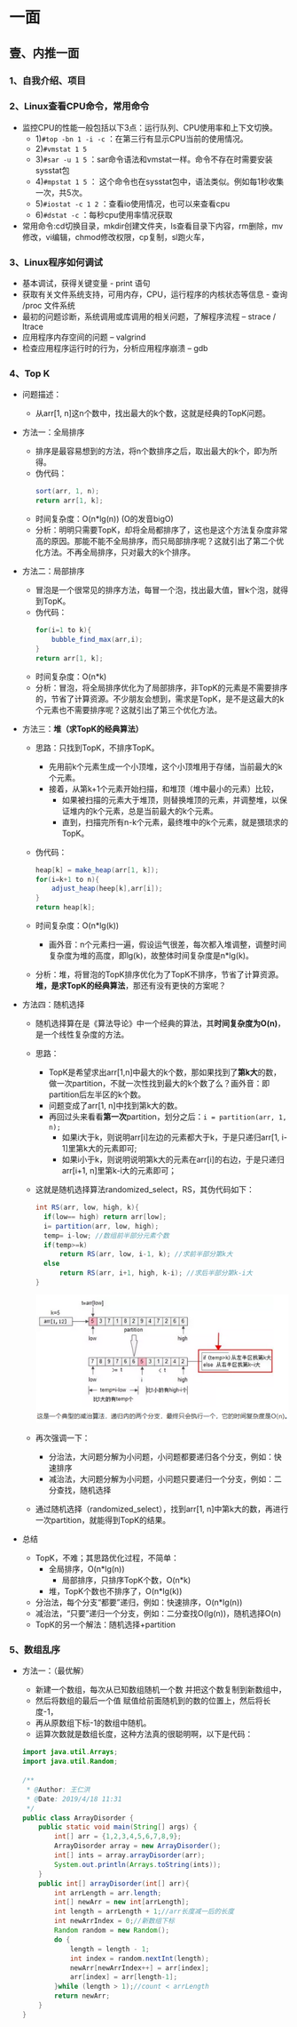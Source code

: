 # 一面
## 壹、内推一面
### 1、自我介绍、项目

### 2、Linux查看CPU命令，常用命令
- 监控CPU的性能一般包括以下3点：运行队列、CPU使用率和上下文切换。
	- 1)`#top -bn 1 -i -c` ：在第三行有显示CPU当前的使用情况。
	- 2)`#vmstat 1 5`
	- 3)`#sar -u 1 5` ：sar命令语法和vmstat一样。命令不存在时需要安装sysstat包
	- 4)`#mpstat 1 5` ： 这个命令也在sysstat包中，语法类似。例如每1秒收集一次，共5次。
	- 5)`#iostat -c 1 2` ：查看io使用情况，也可以来查看cpu
	- 6)`#dstat -c` ：每秒cpu使用率情况获取
- 常用命令:cd切换目录，mkdir创建文件夹，ls查看目录下内容，rm删除，mv修改，vi编辑，chmod修改权限，cp复制，sl跑火车，

### 3、Linux程序如何调试
- 基本调试，获得关键变量 - print 语句
- 获取有关文件系统支持，可用内存，CPU，运行程序的内核状态等信息 - 查询 /proc 文件系统
- 最初的问题诊断，系统调用或库调用的相关问题，了解程序流程 – strace / ltrace
- 应用程序内存空间的问题 – valgrind
- 检查应用程序运行时的行为，分析应用程序崩溃 – gdb

### 4、Top K

- 问题描述：

  - 从arr[1, n]这n个数中，找出最大的k个数，这就是经典的TopK问题。

- 方法一：全局排序
  - 排序是最容易想到的方法，将n个数排序之后，取出最大的k个，即为所得。
  - 伪代码：
    ```java
    sort(arr, 1, n);
    return arr[1, k];
    ```
  - 时间复杂度：O(n*lg(n))      (O的发音bigO)
  - 分析：明明只需要TopK，却将全局都排序了，这也是这个方法复杂度非常高的原因。那能不能不全局排序，而只局部排序呢？这就引出了第二个优化方法。不再全局排序，只对最大的k个排序。

- 方法二：局部排序
  - 冒泡是一个很常见的排序方法，每冒一个泡，找出最大值，冒k个泡，就得到TopK。
  - 伪代码：
    ```java
    for(i=1 to k){
    	bubble_find_max(arr,i);
    }
    return arr[1, k];
    ```
  - 时间复杂度：O(n*k)
  - 分析：冒泡，将全局排序优化为了局部排序，非TopK的元素是不需要排序的，节省了计算资源。不少朋友会想到，需求是TopK，是不是这最大的k个元素也不需要排序呢？这就引出了第三个优化方法。

- 方法三：**堆（求TopK的经典算法）**
  - 思路：只找到TopK，不排序TopK。
  	- 先用前k个元素生成一个小顶堆，这个小顶堆用于存储，当前最大的k个元素。
  	- 接着，从第k+1个元素开始扫描，和堆顶（堆中最小的元素）比较，
  		- 如果被扫描的元素大于堆顶，则替换堆顶的元素，并调整堆，以保证堆内的k个元素，总是当前最大的k个元素。
  		- 直到，扫描完所有n-k个元素，最终堆中的k个元素，就是猥琐求的TopK。

  - 伪代码：
    ```java
    heap[k] = make_heap(arr[1, k]);
    for(i=k+1 to n){
    	adjust_heap(heep[k],arr[i]);
    }
    return heap[k];
    ```
  - 时间复杂度：O(n*lg(k))

    - 画外音：n个元素扫一遍，假设运气很差，每次都入堆调整，调整时间复杂度为堆的高度，即lg(k)，故整体时间复杂度是n*lg(k)。
  - 分析：堆，将冒泡的TopK排序优化为了TopK不排序，节省了计算资源。**堆，是求TopK的经典算法**，那还有没有更快的方案呢？


- 方法四：随机选择
	- 随机选择算在是《算法导论》中一个经典的算法，其**时间复杂度为O(n)**，是一个线性复杂度的方法。
	- 思路：
		- TopK是希望求出arr[1,n]中最大的k个数，那如果找到了**第k大**的数，做一次partition，不就一次性找到最大的k个数了么？画外音：即partition后左半区的k个数。
		- 问题变成了arr[1, n]中找到第k大的数。
		- 再回过头来看看**第一次**partition，划分之后：`i = partition(arr, 1, n);`
			- 如果i大于k，则说明arr[i]左边的元素都大于k，于是只递归arr[1, i-1]里第k大的元素即可;
			- 如果i小于k，则说明说明第k大的元素在arr[i]的右边，于是只递归arr[i+1, n]里第k-i大的元素即可；
	- 这就是随机选择算法randomized_select，RS，其伪代码如下：
	  ```java
	  int RS(arr, low, high, k){
	  	if(low== high) return arr[low];
	  	i= partition(arr, low, high);
	  	temp= i-low; //数组前半部分元素个数
	  	if(temp>=k) 
	  		return RS(arr, low, i-1, k); //求前半部分第k大
	  	else
	  		return RS(arr, i+1, high, k-i); //求后半部分第k-i大
	  }
	  ```
	  
	  <div align="center"><img src="./img/001.png"/></div>
	- 再次强调一下：
		- 分治法，大问题分解为小问题，小问题都要递归各个分支，例如：快速排序
		- 减治法，大问题分解为小问题，小问题只要递归一个分支，例如：二分查找，随机选择
	- 通过随机选择（randomized_select），找到arr[1, n]中第k大的数，再进行一次partition，就能得到TopK的结果。

- 总结
   - TopK，不难；其思路优化过程，不简单：
    	- 全局排序，O(n*lg(n))
         	- 局部排序，只排序TopK个数，O(n*k)
        - 堆，TopK个数也不排序了，O(n*lg(k))
   	- 分治法，每个分支“都要”递归，例如：快速排序，O(n*lg(n))
   	- 减治法，“只要”递归一个分支，例如：二分查找O(lg(n))，随机选择O(n)
   	- TopK的另一个解法：随机选择+partition

### 5、数组乱序
- 方法一：（最优解）
  - 新建一个数组，每次从已知数组随机一个数 并把这个数复制到新数组中，
  - 然后将数组的最后一个值 赋值给前面随机到的数的位置上，然后将长度-1，
  - 再从原数组下标-1的数组中随机。 
  - 运算次数就是数组长度，这种方法真的很聪明啊，以下是代码：

  ```java
  import java.util.Arrays;
  import java.util.Random;
  
  /**
   * @Author: 王仁洪
   * @Date: 2019/4/18 11:31
   */
  public class ArrayDisorder {
      public static void main(String[] args) {
          int[] arr = {1,2,3,4,5,6,7,8,9};
          ArrayDisorder array = new ArrayDisorder();
          int[] ints = array.arrayDisorder(arr);
          System.out.println(Arrays.toString(ints));
      }
      public int[] arrayDisorder(int[] arr){
          int arrLength = arr.length;
          int[] newArr = new int[arrLength];
          int length = arrLength + 1;//arr长度减一后的长度
          int newArrIndex = 0;//新数组下标
          Random random = new Random();
          do {
              length = length - 1;
              int index = random.nextInt(length);
              newArr[newArrIndex++] = arr[index];
              arr[index] = arr[length-1];
          }while (length > 1);//count < arrLength
          return newArr;
      }
  }
  ```
































